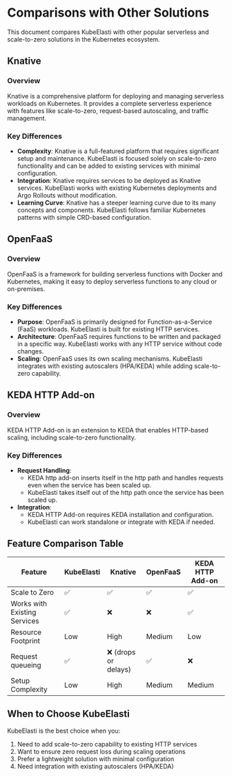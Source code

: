 # Comparisons with Other Solutions

This document compares KubeElasti with other popular serverless and scale-to-zero solutions in the Kubernetes ecosystem.

## **Knative**

### Overview
Knative is a comprehensive platform for deploying and managing serverless workloads on Kubernetes. It provides a complete serverless experience with features like scale-to-zero, request-based autoscaling, and traffic management.

### Key Differences
- **Complexity**: Knative is a full-featured platform that requires significant setup and maintenance. KubeElasti is focused solely on scale-to-zero functionality and can be added to existing services with minimal configuration.
- **Integration**: Knative requires services to be deployed as Knative services. KubeElasti works with existing Kubernetes deployments and Argo Rollouts without modification.
- **Learning Curve**: Knative has a steeper learning curve due to its many concepts and components. KubeElasti follows familiar Kubernetes patterns with simple CRD-based configuration.

## **OpenFaaS**

### Overview
OpenFaaS is a framework for building serverless functions with Docker and Kubernetes, making it easy to deploy serverless functions to any cloud or on-premises.

### Key Differences
- **Purpose**: OpenFaaS is primarily designed for Function-as-a-Service (FaaS) workloads. KubeElasti is built for existing HTTP services.
- **Architecture**: OpenFaaS requires functions to be written and packaged in a specific way. KubeElasti works with any HTTP service without code changes.
- **Scaling**: OpenFaaS uses its own scaling mechanisms. KubeElasti integrates with existing autoscalers (HPA/KEDA) while adding scale-to-zero capability.

## **KEDA HTTP Add-on**

### Overview
KEDA HTTP Add-on is an extension to KEDA that enables HTTP-based scaling, including scale-to-zero functionality.

### Key Differences
- **Request Handling**: 
    - KEDA http add-on inserts itself in the http path and handles requests even when the service has been scaled up.
    - KubeElasti takes itself out of the http path once the service has been scaled up.
- **Integration**:
    - KEDA HTTP Add-on requires KEDA installation and configuration.
    - KubeElasti can work standalone or integrate with KEDA if needed.

## **Feature Comparison Table**

| Feature | KubeElasti | Knative | OpenFaaS | KEDA HTTP Add-on |
|---------|---------|----------|-----------|------------------|
| Scale to Zero | ✅ | ✅ | ✅ | ✅ |
| Works with Existing Services | ✅ | ❌ | ❌ | ✅ |
| Resource Footprint | Low | High | Medium | Low |
| Request queueing | ✅ | ❌ (drops or delays) | ✅ | ❌ |
| Setup Complexity | Low | High | Medium | Medium |

## **When to Choose KubeElasti**

KubeElasti is the best choice when you:

1. Need to add scale-to-zero capability to existing HTTP services
2. Want to ensure zero request loss during scaling operations
3. Prefer a lightweight solution with minimal configuration
4. Need integration with existing autoscalers (HPA/KEDA)